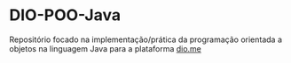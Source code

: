 # DIO-POO-Java
Repositório focado na implementação/prática da programação orientada a objetos na linguagem Java para a plataforma [dio.me](https://www.dio.me)



